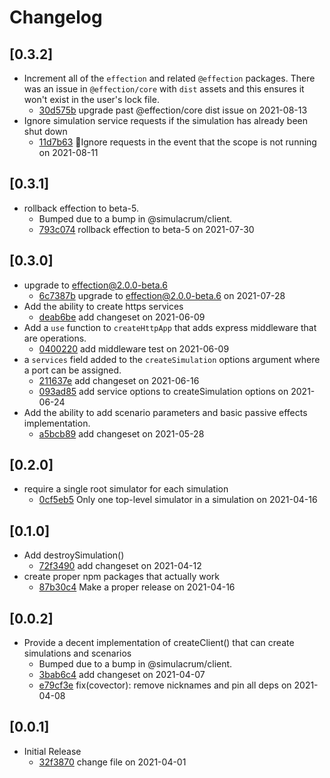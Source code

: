 # Changelog

## \[0.3.2]

- Increment all of the `effection` and related `@effection` packages. There was an issue in `@effection/core` with `dist` assets and this ensures it won't exist in the user's lock file.
  - [30d575b](https://github.com/thefrontside/simulacrum/commit/30d575bc652a5329d67568b013f657691d1d86b6) upgrade past @effection/core dist issue on 2021-08-13
- Ignore simulation service requests if the simulation has already been
  shut down
  - [11d7b63](https://github.com/thefrontside/simulacrum/commit/11d7b63340105e7fc6f340d02c6114ac8381c53f) 🐛Ignore requests in the event that the scope is not running on 2021-08-11

## \[0.3.1]

- rollback effection to beta-5.
  - Bumped due to a bump in @simulacrum/client.
  - [793c074](https://github.com/thefrontside/simulacrum/commit/793c074c73d4958a9db5231b7ffdd54b5f103d4a) rollback effection to beta-5 on 2021-07-30

## \[0.3.0]

- upgrade to effection@2.0.0-beta.6
  - [6c7387b](https://github.com/thefrontside/simulacrum/commit/6c7387bc9740e62a032e7133a18cff2888d38858) upgrade to effection@2.0.0-beta.6 on 2021-07-28
- Add the ability to create https services
  - [deab6be](https://github.com/thefrontside/simulacrum/commit/deab6beec9ff27b3b43874d711433b696adeeccb) add changeset on 2021-06-09
- Add a `use` function to `createHttpApp` that adds express middleware that are operations.
  - [0400220](https://github.com/thefrontside/simulacrum/commit/0400220c37c36ae0f523e927d2198dc5888ef6df) add middleware test on 2021-06-09
- a `services` field added to the `createSimulation` options argument where a port can be assigned.
  - [211637e](https://github.com/thefrontside/simulacrum/commit/211637e2c650b1f6590bda9ff30a2538ed2e8a0e) add changeset on 2021-06-16
  - [093ad85](https://github.com/thefrontside/simulacrum/commit/093ad85ae80a0ccd13f6e69ac4d2ee964aeebe83) add service options to createSimulation options on 2021-06-24
- Add the ability to add scenario parameters and basic passive effects implementation.
  - [a5bcb89](https://github.com/thefrontside/simulacrum/commit/a5bcb89ae54f05ce873ea9e2f2218cd3f33597bd) add changeset on 2021-05-28

## \[0.2.0]

- require a single root simulator for each simulation
  - [0cf5eb5](https://github.com/thefrontside/simulacrum/commit/0cf5eb5983dc20ab05c8e59bdc77b18603b526c8) Only one top-level simulator in a simulation on 2021-04-16

## \[0.1.0]

- Add destroySimulation()
  - [72f3490](https://github.com/thefrontside/simulacrum/commit/72f3490fb5d33cdfd039c31cb5eab06ddd00afcd) add changeset on 2021-04-12
- create proper npm packages that actually work
  - [87b30c4](https://github.com/thefrontside/simulacrum/commit/87b30c45b502f31747918610bed3604afd21bba9) Make a proper release on 2021-04-16

## \[0.0.2]

- Provide a decent implementation of createClient() that can create
  simulations and scenarios
  - Bumped due to a bump in @simulacrum/client.
  - [3bab6c4](https://github.com/thefrontside/simulacrum/commit/3bab6c4fca23cfc112db207b4ab5da5657b59a25) add changeset on 2021-04-07
  - [e79cf3e](https://github.com/thefrontside/simulacrum/commit/e79cf3e2f0f8428a202e0b7f8525f716550e429d) fix(covector): remove nicknames and pin all deps on 2021-04-08

## \[0.0.1]

- Initial Release
  - [32f3870](https://github.com/thefrontside/simulacrum/commit/32f3870a5fcc65d726348f20a71ca51c2b77422d) change file on 2021-04-01
